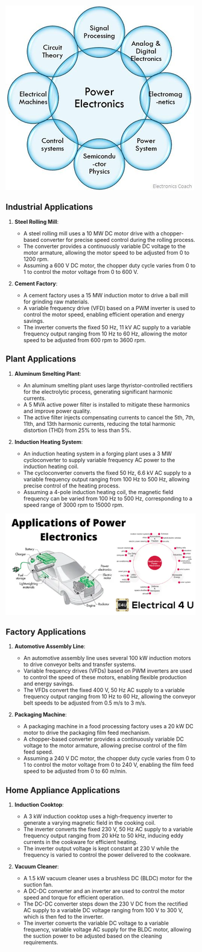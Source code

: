 ![image](2.jpg)

## Industrial Applications

1. **Steel Rolling Mill**:
   - A steel rolling mill uses a 10 MW DC motor drive with a chopper-based converter for precise speed control during the rolling process.
   - The converter provides a continuously variable DC voltage to the motor armature, allowing the motor speed to be adjusted from 0 to 1200 rpm.
   - Assuming a 600 V DC motor, the chopper duty cycle varies from 0 to 1 to control the motor voltage from 0 to 600 V.

2. **Cement Factory**:
   - A cement factory uses a 15 MW induction motor to drive a ball mill for grinding raw materials.
   - A variable frequency drive (VFD) based on a PWM inverter is used to control the motor speed, enabling efficient operation and energy savings.
   - The inverter converts the fixed 50 Hz, 11 kV AC supply to a variable frequency output ranging from 10 Hz to 60 Hz, allowing the motor speed to be adjusted from 600 rpm to 3600 rpm.

## Plant Applications

1. **Aluminum Smelting Plant**:
   - An aluminum smelting plant uses large thyristor-controlled rectifiers for the electrolytic process, generating significant harmonic currents.
   - A 5 MVA active power filter is installed to mitigate these harmonics and improve power quality.
   - The active filter injects compensating currents to cancel the 5th, 7th, 11th, and 13th harmonic currents, reducing the total harmonic distortion (THD) from 25% to less than 5%.

2. **Induction Heating System**:
   - An induction heating system in a forging plant uses a 3 MW cycloconverter to supply variable frequency AC power to the induction heating coil.
   - The cycloconverter converts the fixed 50 Hz, 6.6 kV AC supply to a variable frequency output ranging from 100 Hz to 500 Hz, allowing precise control of the heating process.
   - Assuming a 4-pole induction heating coil, the magnetic field frequency can be varied from 100 Hz to 500 Hz, corresponding to a speed range of 3000 rpm to 15000 rpm.

![image](1.webp)


## Factory Applications

1. **Automotive Assembly Line**:
   - An automotive assembly line uses several 100 kW induction motors to drive conveyor belts and transfer systems.
   - Variable frequency drives (VFDs) based on PWM inverters are used to control the speed of these motors, enabling flexible production and energy savings.
   - The VFDs convert the fixed 400 V, 50 Hz AC supply to a variable frequency output ranging from 10 Hz to 60 Hz, allowing the conveyor belt speeds to be adjusted from 0.5 m/s to 3 m/s.

2. **Packaging Machine**:
   - A packaging machine in a food processing factory uses a 20 kW DC motor to drive the packaging film feed mechanism.
   - A chopper-based converter provides a continuously variable DC voltage to the motor armature, allowing precise control of the film feed speed.
   - Assuming a 240 V DC motor, the chopper duty cycle varies from 0 to 1 to control the motor voltage from 0 to 240 V, enabling the film feed speed to be adjusted from 0 to 60 m/min.

## Home Appliance Applications

1. **Induction Cooktop**:
   - A 3 kW induction cooktop uses a high-frequency inverter to generate a varying magnetic field in the cooking coil.
   - The inverter converts the fixed 230 V, 50 Hz AC supply to a variable frequency output ranging from 20 kHz to 50 kHz, inducing eddy currents in the cookware for efficient heating.
   - The inverter output voltage is kept constant at 230 V while the frequency is varied to control the power delivered to the cookware.

2. **Vacuum Cleaner**:
   - A 1.5 kW vacuum cleaner uses a brushless DC (BLDC) motor for the suction fan.
   - A DC-DC converter and an inverter are used to control the motor speed and torque for efficient operation.
   - The DC-DC converter steps down the 230 V DC from the rectified AC supply to a variable DC voltage ranging from 100 V to 300 V, which is then fed to the inverter.
   - The inverter converts the variable DC voltage to a variable frequency, variable voltage AC supply for the BLDC motor, allowing the suction power to be adjusted based on the cleaning requirements.

